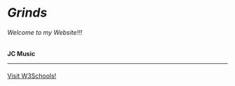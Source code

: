 # _Grinds_
###### Welcome to my Website!!!
#### JC Music <hr>
<a href="https://www.w3schools.com/" target="_blank">Visit W3Schools!</a>
